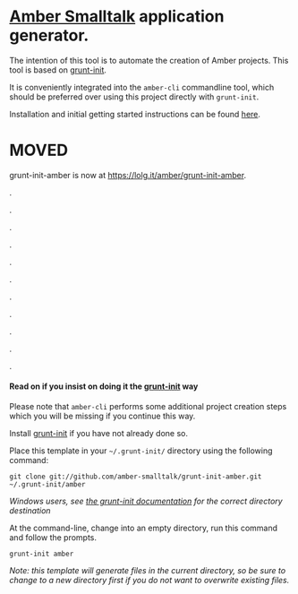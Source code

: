 # [Amber Smalltalk](http://amber-lang.net) application generator.

The intention of this tool is to automate the creation of Amber projects.
This tool is based on [grunt-init](http://gruntjs.com/project-scaffolding).

It is conveniently integrated into the `amber-cli` commandline tool, which should be preferred over using this project directly with `grunt-init`.

Installation and initial getting started instructions can be found [here](https://www.npmjs.com/package/amber#getting-amber).


MOVED
====

grunt-init-amber is now at https://lolg.it/amber/grunt-init-amber.

.

.

.

.

.

.

.

.

.

.

.


#### Read on if you insist on doing it the [grunt-init](http://gruntjs.com/project-scaffolding) way

Please note that `amber-cli` performs some additional project creation steps which you will be missing if you continue this way.

Install [grunt-init](http://gruntjs.com/project-scaffolding) if you have not already done so.

Place this template in your `~/.grunt-init/` directory using the following command:

```
git clone git://github.com/amber-smalltalk/grunt-init-amber.git ~/.grunt-init/amber
```

_Windows users, see [the grunt-init documentation](http://gruntjs.com/project-scaffolding) for the correct directory destination_


At the command-line, change into an empty directory, run this command and follow the prompts.

```
grunt-init amber
```

_Note: this template will generate files in the current directory,
so be sure to change to a new directory first if you do not want to overwrite existing files._
